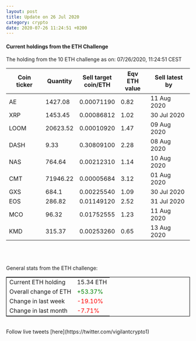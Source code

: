 ```yaml
---
layout: post
title: Update on 26 Jul 2020
category: crypto
date: 2020-07-26 11:24:51 +0200
---
```

<!-- Global site tag (gtag.js) - Google Analytics -->
<script async src="https://www.googletagmanager.com/gtag/js?id=UA-103831149-5"></script>
<script>
  window.dataLayer = window.dataLayer || [];
  function gtag(){dataLayer.push(arguments);}
  gtag('js', new Date());

  gtag('config', 'UA-103831149-5');
</script>


#### Current holdings from the ETH Challenge

The holding from the 10 ETH challenge as on: 07/26/2020, 11:24:51 CEST

|Coin ticker|Quantity|Sell target<br>coin/ETH|Eqv ETH<br>value|Sell latest by|
|-----------|--------|-----------|-----------|--------------|
AE|1427.08|  0.00071190|0.82|11 Aug 2020|
XRP|1453.45|  0.00086812|1.02|30 Jul 2020|
LOOM|20623.52|  0.00010920|1.47|09 Aug 2020|
DASH|9.33|  0.30809100|2.28|08 Aug 2020|
NAS|764.64|  0.00212310|1.14|10 Aug 2020|
CMT|71946.22|  0.00005684|3.12|01 Aug 2020|
GXS|684.1|  0.00225540|1.09|30 Jul 2020|
EOS|286.82|  0.01149120|2.52|31 Jul 2020|
MCO|96.32|  0.01752555|1.23|11 Aug 2020|
KMD|315.37|  0.00253260|0.65|13 Aug 2020|

<br>
<br>
<br>
General stats from the ETH challenge:

<table style="border:1px solid black;margin-left:auto;margin-right:auto;">
	<tbody>
	<tr>
		<td>Current ETH holding</td>
		<td>     15.34 ETH</td>
	</tr>
	<tr>
		<td>Overall change of ETH</td>
		<td><font color="green">+53.37%</font></td>
	</tr>
	<tr>
		<td>Change in last week</td>
		<td><font color="red">-19.10%</font></td>
	</tr>
	<tr>
		<td>Change in last month</td>
		<td><font color="red">-7.71%</font></td>
	</tr>
	</tbody>
</table>

<br>
Follow live tweets [here](https://twitter.com/vigilantcrypto1)
<br>
<br>